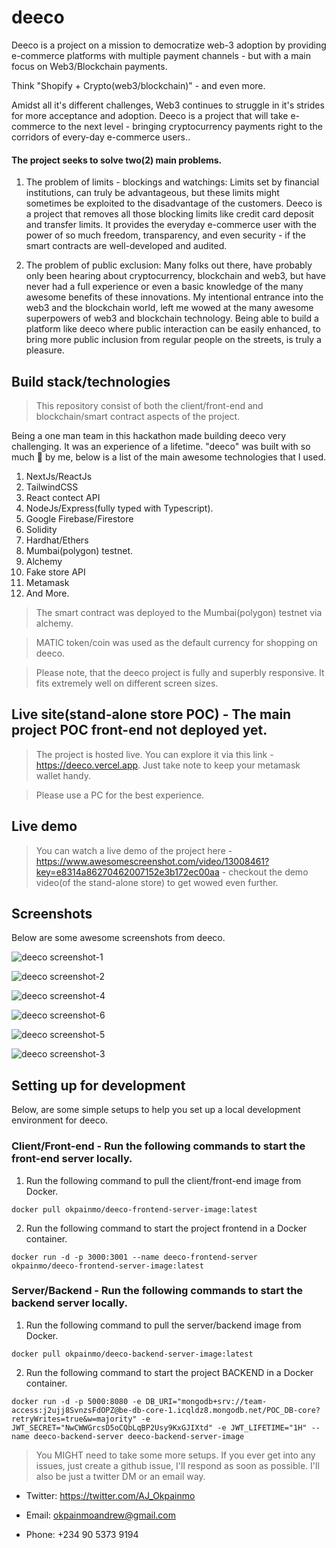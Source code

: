 # deeco

Deeco is a project on a mission to democratize web-3 adoption by providing e-commerce platforms with multiple payment channels - but with a main focus on Web3/Blockchain payments.

Think "Shopify + Crypto(web3/blockchain)" - and even more.

Amidst all it's different challenges, Web3 continues to struggle in it's strides for more acceptance and adoption. Deeco is a project that will take e-commerce to the next level - bringing cryptocurrency payments right to the corridors of every-day e-commerce users..

#### The project seeks to solve two(2) main problems.

1. The problem of limits - blockings and watchings: Limits set by financial institutions, can truly be advantageous, but these limits might sometimes be exploited to the disadvantage of the customers. Deeco is a project that removes all those blocking limits like credit card deposit and transfer limits. It provides the everyday e-commerce user with the power of so much freedom, transparency, and even security - if the smart contracts are well-developed and audited.

2. The problem of public exclusion: Many folks out there, have probably only been hearing about cryptocurrency, blockchain and web3, but have never had a full experience or even a basic knowledge of the many awesome benefits of these innovations.
   My intentional entrance into the web3 and the blockchain world, left me wowed at the many awesome superpowers of web3 and blockchain technology. Being able to build a platform like deeco where public interaction can be easily enhanced, to bring more public inclusion from regular people on the streets, is truly a pleasure.

## Build stack/technologies

> This repository consist of both the client/front-end and blockchain/smart contract aspects of the project.

Being a one man team in this hackathon made building deeco very challenging. It was an experience of a lifetime. "deeco" was built with so much 💝 by me, below is a list of the main awesome technologies that I used.

1. NextJs/ReactJs
2. TailwindCSS
3. React contect API
4. NodeJs/Express(fully typed with Typescript).
5. Google Firebase/Firestore
6. Solidity
7. Hardhat/Ethers
8. Mumbai(polygon) testnet.
9. Alchemy
10. Fake store API
11. Metamask
12. And More.
    
> The smart contract was deployed to the Mumbai(polygon) testnet via alchemy.

> MATIC token/coin was used as the default currency for shopping on deeco.

> Please note, that the deeco project is fully and superbly responsive. It fits extremely well on different screen sizes.

## Live site(stand-alone store POC) - The main project POC front-end not deployed yet.

> The project is hosted live. You can explore it via this link - https://deeco.vercel.app. Just take note to keep your metamask wallet handy.

> Please use a PC for the best experience.

## Live demo

> You can watch a live demo of the project here - https://www.awesomescreenshot.com/video/13008461?key=e8314a86270462007152e3b172ec00aa - checkout the demo video(of the stand-alone store) to get wowed even further.

## Screenshots

Below are some awesome screenshots from deeco.

![deeco screenshot-1](./client/assets/images/sc-1.png)

![deeco screenshot-2](./client/assets/images/sc-2.png)

![deeco screenshot-4](./client/assets/images/sc-4.png)

![deeco screenshot-6](./client/assets/images/sc-6.png)

![deeco screenshot-5](./client/assets/images/sc-5.png)

![deeco screenshot-3](./client/assets/images/sc-3.png)

## Setting up for development

Below, are some simple setups to help you set up a local development environment for deeco.

### Client/Front-end - Run the following commands to start the front-end server locally.

1. Run the following command to pull the client/front-end image from Docker.

```
docker pull okpainmo/deeco-frontend-server-image:latest
```

2. Run the following command to start the project frontend in a Docker container.

```
docker run -d -p 3000:3001 --name deeco-frontend-server okpainmo/deeco-frontend-server-image:latest
```

### Server/Backend - Run the following commands to start the backend server locally.

1. Run the following command to pull the server/backend image from Docker.
   
```
docker pull okpainmo/deeco-backend-server-image:latest
```

2. Run the following command to start the project BACKEND in a Docker container.

```
docker run -d -p 5000:8080 -e DB_URI="mongodb+srv://team-access:j2ujj8SvnzsFdOPZ@be-db-core-1.icqldz8.mongodb.net/POC_DB-core?retryWrites=true&w=majority" -e JWT_SECRET="NwCWWGrcsD5oCQbLqBP2Usy9KxGJIXtd" -e JWT_LIFETIME="1H" --name deeco-backend-server deeco-backend-server-image

```


> You MIGHT need to take some more setups. If you ever get into any issues, just create a github issue, I'll respond as soon as possible. I'll also be just a twitter DM or an email way.

- Twitter: https://twitter.com/AJ_Okpainmo

- Email: okpainmoandrew@gmail.com

- Phone: +234 90 5373 9194
